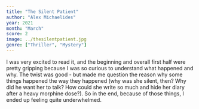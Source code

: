 ```yaml
---
title: "The Silent Patient"
author: "Alex Michaelides"
year: 2021
month: "March"
score: 2
image: ../thesilentpatient.jpg
genre: ["Thriller", "Mystery"]
---
```


I was very excited to read it, and the beginning and overall first half were pretty gripping because I was so curious to understand what happened and why. The twist was good - but made me question the reason why some things happened the way they happened (why was she silent, then? Why did he want her to talk? How could she write so much and hide her diary after a heavy morphine dose?). So in the end, because of those things, I ended up feeling quite underwhelmed.
